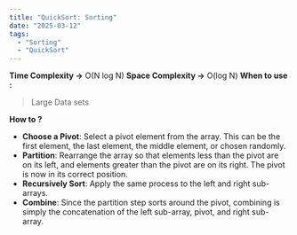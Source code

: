 ```yaml
---
title: "QuickSort: Sorting"
date: "2025-03-12"
tags:
  - "Sorting"
  - "QuickSort"
---
```


**Time Complexity ->** O(N log N)
**Space Complexity ->** O(log N)
**When to use :**
>Large Data sets 

**How to ?**
- **Choose a Pivot**: Select a pivot element from the array. This can be the first element, the last element, the middle element, or chosen randomly.
- **Partition**: Rearrange the array so that elements less than the pivot are on its left, and elements greater than the pivot are on its right. The pivot is now in its correct position.
- **Recursively Sort**: Apply the same process to the left and right sub-arrays.
- **Combine**: Since the partition step sorts around the pivot, combining is simply the concatenation of the left sub-array, pivot, and right sub-array.